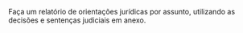 Faça um relatório de orientações jurídicas por assunto, utilizando as decisões e sentenças judiciais em anexo.


<template>
## [título da controvérsia com 3 a 5 palavras]

### Síntese
Síntese detalhada da controvérsia jurídica de forma abstrativizada.
por exemplo: “A Justiça Federal é competente para o processamento e julgamento de demandas envolvendo pedido de concessão de adrenalina autoinjetável?”
### Ramo e assunto
Ramo do direito (exemplo: "Direito Constitucional") e assunto (exemplo: "Direito à Educação")
### Estrutura lógica do raciocínio
Passos utilizados para a construção da fundamentação jurídica (do mais geral para o mais específico), focando apenas na questão jurídica. 
[etapa 1 do raciocínio]
[etapa 2 do raciocínio]
…
### Referências Teóricas, Normativas e Jurisprudenciais
Listar as referências teóricas (doutrina) citadas;
Listar as referências normativas citadas;
Listar as referências jurisprudenciais citadas.
### Orientação
Síntese da orientação a ser seguida. Ex: “Para a [controvérsia x], entende-se que… .”
Listar eventuais delimitações e/ou exceções.
### Processos relacionados
Listar o número do processo, seguido do ID da decisão/sentença paradigma (se disponível).
Exemplo:
1009090-90.2024.4.01.4300 - Sentença (Id. 026168545);
1008898-89.2024.4.01.4300 - Decisão (Id. 78954621);
### Palavras-chave
Listar, em uma única linha, 8 palavras-chaves que permitam a indexação adequada do processo.
---
</template>
